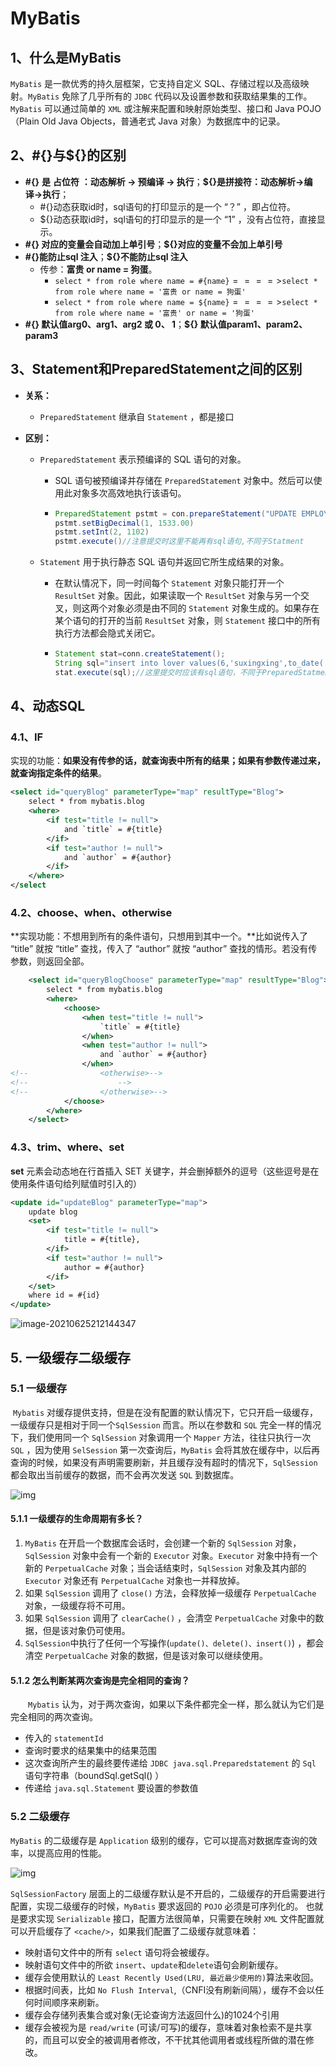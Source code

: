 # MyBatis

## 1、什么是MyBatis

`MyBatis` 是一款优秀的持久层框架，它支持自定义 SQL、存储过程以及高级映射。`MyBatis` 免除了几乎所有的 `JDBC` 代码以及设置参数和获取结果集的工作。`MyBatis` 可以通过简单的 `XML` 或注解来配置和映射原始类型、接口和 Java POJO（Plain Old Java Objects，普通老式 Java 对象）为数据库中的记录。



## 2、#{}与${}的区别

- **#{}** **是** **占位符** **：动态解析 -> 预编译 -> 执行**；**${}是拼接符：动态解析->编译->执行**；
  - \#{}动态获取id时，sql语句的打印显示的是一个 “？” ，即占位符。
  - \${}动态获取id时，sql语句的打印显示的是一个 “1” ，没有占位符，直接显示。
- **#{} 对应的变量会自动加上单引号**；**${}对应的变量不会加上单引号** 
- **#{}能防止sql 注入**；**${}不能防止sql 注入**
  - 传参：**富贵 or name = 狗蛋**。
    - `select * from role where name = #{name}`$====>$`select * from role where name = '富贵 or name = 狗蛋'`
    - `select * from role where name = ${name}`$====>$​`select * from role where name = '富贵' or name = '狗蛋'`
- **#{} 默认值arg0、arg1、arg2 或 0、 1**；**${} 默认值param1、param2、param3**

## 3、Statement和PreparedStatement之间的区别

- **关系：**

  - `PreparedStatement` 继承自 `Statement` ，都是接口

- **区别：**

  - `PreparedStatement` 表示预编译的 SQL 语句的对象。

    - SQL 语句被预编译并存储在 `PreparedStatement` 对象中。然后可以使用此对象多次高效地执行该语句。

    - ```java
      PreparedStatement pstmt = con.prepareStatement("UPDATE EMPLOYEES SALARY = ? WHERE ID = ?");
      pstmt.setBigDecimal(1, 1533.00)
      pstmt.setInt(2, 1102)
      pstmt.execute()//注意提交时这里不能再有sql语句,不同于Statment
      ```

  - `Statement` 用于执行静态 SQL 语句并返回它所生成结果的对象。

    - 在默认情况下，同一时间每个 `Statement` 对象只能打开一个 `ResultSet` 对象。因此，如果读取一个 `ResultSet` 对象与另一个交叉，则这两个对象必须是由不同的 `Statement` 对象生成的。如果存在某个语句的打开的当前 `ResultSet` 对象，则 `Statement` 接口中的所有执行方法都会隐式关闭它。

    - ```java
      Statement stat=conn.createStatement();
      String sql="insert into lover values(6,'suxingxing',to_date('21-9-2016','dd-mm-yyyy'))";
      stat.execute(sql);//这里提交时应该有sql语句，不同于PreparedStatmen
      ```

## 4、动态SQL

### 4.1、IF

实现的功能：**如果没有传参的话，就查询表中所有的结果；如果有参数传递过来，就查询指定条件的结果**。

```xml
<select id="queryBlog" parameterType="map" resultType="Blog">
    select * from mybatis.blog
    <where>
        <if test="title != null">
            and `title` = #{title}
        </if>
        <if test="author != null">
            and `author` = #{author}
        </if>
    </where>
</select
```

### 4.2、choose、when、otherwise

**实现功能：不想用到所有的条件语句，只想用到其中一个。**比如说传入了 “title” 就按 “title” 查找，传入了 “author” 就按 “author” 查找的情形。若没有传参数，则返回全部。

```xml
    <select id="queryBlogChoose" parameterType="map" resultType="Blog">
        select * from mybatis.blog
        <where>
            <choose>
                <when test="title != null">
                    `title` = #{title}
                </when>
                <when test="author != null">
                    and `author` = #{author}
                </when>
<!--                <otherwise>-->
<!--                    -->
<!--                </otherwise>-->
            </choose>
        </where>
    </select>
```

### 4.3、trim、where、set

**set** 元素会动态地在行首插入 SET 关键字，并会删掉额外的逗号（这些逗号是在使用条件语句给列赋值时引入的）

```xml
<update id="updateBlog" parameterType="map">
    update blog
    <set>
        <if test="title != null">
            title = #{title},
        </if>
        <if test="author != null">
            author = #{author}
        </if>
    </set>
    where id = #{id}
</update>
```

![image-20210625212144347](https://gitee.com/yun-xiaojie/blog-image/raw/master/img/image-20210625212144347.png)

## 5. 一级缓存二级缓存

### 5.1 一级缓存

​		`Mybatis` 对缓存提供支持，但是在没有配置的默认情况下，它只开启一级缓存，一级缓存只是相对于同一个`SqlSession` 而言。所以在参数和 `SQL` 完全一样的情况下，我们使用同一个 `SqlSession` 对象调用一个 `Mapper` 方法，往往只执行一次 `SQL` ，因为使用 `SelSession` 第一次查询后，`MyBatis` 会将其放在缓存中，以后再查询的时候，如果没有声明需要刷新，并且缓存没有超时的情况下，`SqlSession` 都会取出当前缓存的数据，而不会再次发送 `SQL` 到数据库。

![img](https://gitee.com/yun-xiaojie/blog-image/raw/master/img/1254583-20171026214546023-1354746770.png)

#### 5.1.1 一级缓存的生命周期有多长？

1. `MyBatis` 在开启一个数据库会话时，会创建一个新的 `SqlSession` 对象，`SqlSession` 对象中会有一个新的 `Executor` 对象。`Executor` 对象中持有一个新的 `PerpetualCache` 对象；当会话结束时，`SqlSession` 对象及其内部的 `Executor` 对象还有 `PerpetualCache` 对象也一并释放掉。
2. 如果 `SqlSession` 调用了 `close()` 方法，会释放掉一级缓存 `PerpetualCache` 对象，一级缓存将不可用。
3. 如果 `SqlSession` 调用了 `clearCache()` ，会清空 `PerpetualCache` 对象中的数据，但是该对象仍可使用。
4. `SqlSession`中执行了任何一个写操作(`update()、delete()、insert()`) ，都会清空 `PerpetualCache` 对象的数据，但是该对象可以继续使用。

#### 5.1.2 怎么判断某两次查询是完全相同的查询？

　　`Mybatis` 认为，对于两次查询，如果以下条件都完全一样，那么就认为它们是完全相同的两次查询。

-  传入的 `statementId` 
- 查询时要求的结果集中的结果范围
- 这次查询所产生的最终要传递给 `JDBC java.sql.Preparedstatement` 的 `Sql` 语句字符串（boundSql.getSql() ）
- 传递给 `java.sql.Statement` 要设置的参数值



### 5.2 二级缓存

`MyBatis` 的二级缓存是 `Application` 级别的缓存，它可以提高对数据库查询的效率，以提高应用的性能。

![img](https://gitee.com/yun-xiaojie/blog-image/raw/master/img/1254583-20171029185910164-1823278112.png)

`SqlSessionFactory` 层面上的二级缓存默认是不开启的，二级缓存的开启需要进行配置，实现二级缓存的时候，`MyBatis` 要求返回的 `POJO` 必须是可序列化的。 也就是要求实现 `Serializable` 接口，配置方法很简单，只需要在映射 `XML` 文件配置就可以开启缓存了 `<cache/>`，如果我们配置了二级缓存就意味着：

- 映射语句文件中的所有 `select` 语句将会被缓存。
- 映射语句文件中的所欲 `insert`、`update`和`delete`语句会刷新缓存。
- 缓存会使用默认的 `Least Recently Used(LRU, 最近最少使用的)`算法来收回。
- 根据时间表，比如 `No Flush Interval`,（CNFI没有刷新间隔），缓存不会以任何时间顺序来刷新。
- 缓存会存储列表集合或对象(无论查询方法返回什么)的1024个引用
- 缓存会被视为是 `read/write` (可读/可写)的缓存，意味着对象检索不是共享的，而且可以安全的被调用者修改，不干扰其他调用者或线程所做的潜在修改。

